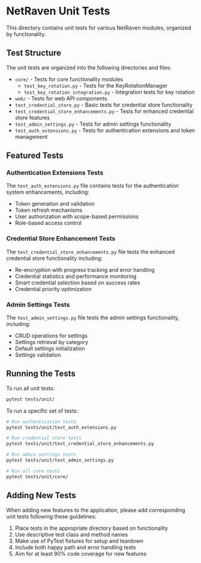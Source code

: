 # NetRaven Unit Tests

This directory contains unit tests for various NetRaven modules, organized by functionality.

## Test Structure

The unit tests are organized into the following directories and files:

- `core/` - Tests for core functionality modules
  - `test_key_rotation.py` - Tests for the KeyRotationManager
  - `test_key_rotation_integration.py` - Integration tests for key rotation
- `web/` - Tests for web API components
- `test_credential_store.py` - Basic tests for credential store functionality
- `test_credential_store_enhancements.py` - Tests for enhanced credential store features
- `test_admin_settings.py` - Tests for admin settings functionality
- `test_auth_extensions.py` - Tests for authentication extensions and token management

## Featured Tests

### Authentication Extensions Tests

The `test_auth_extensions.py` file contains tests for the authentication system enhancements, including:

- Token generation and validation
- Token refresh mechanisms
- User authorization with scope-based permissions
- Role-based access control

### Credential Store Enhancement Tests

The `test_credential_store_enhancements.py` file tests the enhanced credential store functionality including:

- Re-encryption with progress tracking and error handling
- Credential statistics and performance monitoring
- Smart credential selection based on success rates
- Credential priority optimization

### Admin Settings Tests

The `test_admin_settings.py` file tests the admin settings functionality, including:

- CRUD operations for settings
- Settings retrieval by category
- Default settings initialization
- Settings validation

## Running the Tests

To run all unit tests:

```bash
pytest tests/unit/
```

To run a specific set of tests:

```bash
# Run authentication tests
pytest tests/unit/test_auth_extensions.py

# Run credential store tests
pytest tests/unit/test_credential_store_enhancements.py

# Run admin settings tests
pytest tests/unit/test_admin_settings.py

# Run all core tests
pytest tests/unit/core/
```

## Adding New Tests

When adding new features to the application, please add corresponding unit tests following these guidelines:

1. Place tests in the appropriate directory based on functionality
2. Use descriptive test class and method names
3. Make use of PyTest fixtures for setup and teardown
4. Include both happy path and error handling tests
5. Aim for at least 90% code coverage for new features 